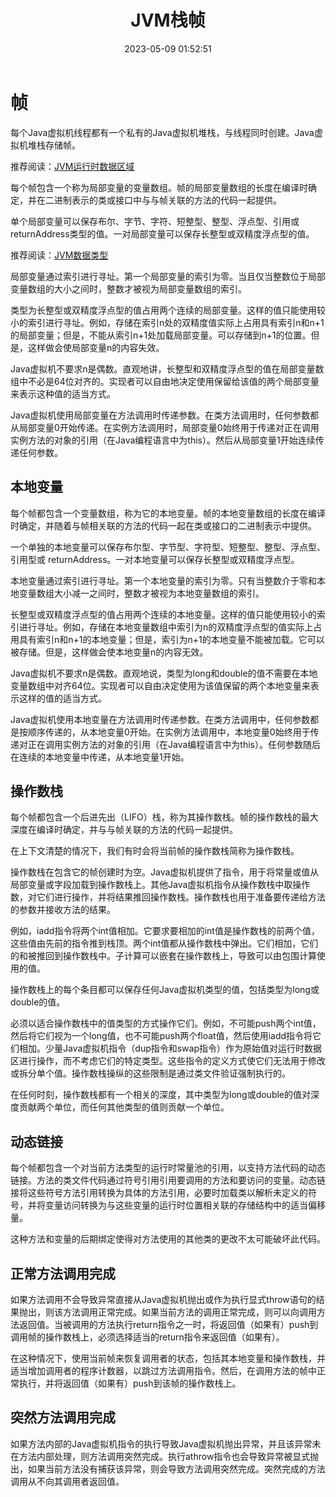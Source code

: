 ﻿---
title: JVM栈帧
date: 2023-05-09 01:52:51 
summary: 本文分享JVM栈帧的相关内容。
tags:
- Java
- JVM
categories:
- Java
---

# 帧

每个Java虚拟机线程都有一个私有的Java虚拟机堆栈，与线程同时创建。Java虚拟机堆栈存储帧。

推荐阅读：[JVM运行时数据区域](https://blankspace.blog.csdn.net/article/details/130567913)

每个帧包含一个称为局部变量的变量数组。帧的局部变量数组的长度在编译时确定，并在二进制表示的类或接口中与与帧关联的方法的代码一起提供。

单个局部变量可以保存布尔、字节、字符、短整型、整型、浮点型、引用或returnAddress类型的值。一对局部变量可以保存长整型或双精度浮点型的值。

推荐阅读：[JVM数据类型](https://blankspace.blog.csdn.net/article/details/130568656)

局部变量通过索引进行寻址。第一个局部变量的索引为零。当且仅当整数位于局部变量数组的大小之间时，整数才被视为局部变量数组的索引。

类型为长整型或双精度浮点型的值占用两个连续的局部变量。这样的值只能使用较小的索引进行寻址。例如，存储在索引n处的双精度值实际上占用具有索引n和n+1的局部变量；但是，不能从索引n+1处加载局部变量。可以存储到n+1的位置。但是，这样做会使局部变量n的内容失效。

Java虚拟机不要求n是偶数。直观地讲，长整型和双精度浮点型的值在局部变量数组中不必是64位对齐的。实现者可以自由地决定使用保留给该值的两个局部变量来表示这种值的适当方式。

Java虚拟机使用局部变量在方法调用时传递参数。在类方法调用时，任何参数都从局部变量0开始传递。在实例方法调用时，局部变量0始终用于传递对正在调用实例方法的对象的引用（在Java编程语言中为this）。然后从局部变量1开始连续传递任何参数。

## 本地变量

每个帧都包含一个变量数组，称为它的本地变量。帧的本地变量数组的长度在编译时确定，并随着与帧相关联的方法的代码一起在类或接口的二进制表示中提供。

一个单独的本地变量可以保存布尔型、字节型、字符型、短整型、整型、浮点型、引用型或 returnAddress。一对本地变量可以保存长整型或双精度浮点型。

本地变量通过索引进行寻址。第一个本地变量的索引为零。只有当整数介于零和本地变量数组大小减一之间时，整数才被视为本地变量数组的索引。

长整型或双精度浮点型的值占用两个连续的本地变量。这样的值只能使用较小的索引进行寻址。例如，存储在本地变量数组中索引为n的双精度浮点型的值实际上占用具有索引n和n+1的本地变量；但是，索引为n+1的本地变量不能被加载。它可以被存储。但是，这样做会使本地变量n的内容无效。

Java虚拟机不要求n是偶数。直观地说，类型为long和double的值不需要在本地变量数组中对齐64位。实现者可以自由决定使用为该值保留的两个本地变量来表示这样的值的适当方式。

Java虚拟机使用本地变量在方法调用时传递参数。在类方法调用中，任何参数都是按顺序传递的，从本地变量0开始。在实例方法调用中，本地变量0始终用于传递对正在调用实例方法的对象的引用（在Java编程语言中为this）。任何参数随后在连续的本地变量中传递，从本地变量1开始。

## 操作数栈

每个帧都包含一个后进先出（LIFO）栈，称为其操作数栈。帧的操作数栈的最大深度在编译时确定，并与与帧关联的方法的代码一起提供。

在上下文清楚的情况下，我们有时会将当前帧的操作数栈简称为操作数栈。

操作数栈在包含它的帧创建时为空。Java虚拟机提供了指令，用于将常量或值从局部变量或字段加载到操作数栈上。其他Java虚拟机指令从操作数栈中取操作数，对它们进行操作，并将结果推回操作数栈。操作数栈也用于准备要传递给方法的参数并接收方法的结果。

例如，iadd指令将两个int值相加。它要求要相加的int值是操作数栈的前两个值，这些值由先前的指令推到栈顶。两个int值都从操作数栈中弹出。它们相加，它们的和被推回到操作数栈中。子计算可以嵌套在操作数栈上，导致可以由包围计算使用的值。

操作数栈上的每个条目都可以保存任何Java虚拟机类型的值，包括类型为long或double的值。

必须以适合操作数栈中的值类型的方式操作它们。例如，不可能push两个int值，然后将它们视为一个long值，也不可能push两个float值，然后使用iadd指令将它们相加。少量Java虚拟机指令（dup指令和swap指令）作为原始值对运行时数据区进行操作，而不考虑它们的特定类型。这些指令的定义方式使它们无法用于修改或拆分单个值。操作数栈操纵的这些限制是通过类文件验证强制执行的。

在任何时刻，操作数栈都有一个相关的深度，其中类型为long或double的值对深度贡献两个单位，而任何其他类型的值则贡献一个单位。

## 动态链接

每个帧都包含一个对当前方法类型的运行时常量池的引用，以支持方法代码的动态链接。方法的类文件代码通过符号引用引用要调用的方法和要访问的变量。动态链接将这些符号方法引用转换为具体的方法引用，必要时加载类以解析未定义的符号，并将变量访问转换为与这些变量的运行时位置相关联的存储结构中的适当偏移量。

这种方法和变量的后期绑定使得对方法使用的其他类的更改不太可能破坏此代码。

## 正常方法调用完成

如果方法调用不会导致异常直接从Java虚拟机抛出或作为执行显式throw语句的结果抛出，则该方法调用正常完成。如果当前方法的调用正常完成，则可以向调用方法返回值。当被调用的方法执行return指令之一时，将返回值（如果有）push到调用帧的操作数栈上，必须选择适当的return指令来返回值（如果有）。

在这种情况下，使用当前帧来恢复调用者的状态，包括其本地变量和操作数栈，并适当增加调用者的程序计数器，以跳过方法调用指令。然后，在调用方法的帧中正常执行，并将返回值（如果有）push到该帧的操作数栈上。

## 突然方法调用完成

如果方法内部的Java虚拟机指令的执行导致Java虚拟机抛出异常，并且该异常未在方法内部处理，则方法调用突然完成。执行athrow指令也会导致异常被显式抛出，如果当前方法没有捕获该异常，则会导致方法调用突然完成。突然完成的方法调用从不向其调用者返回值。
